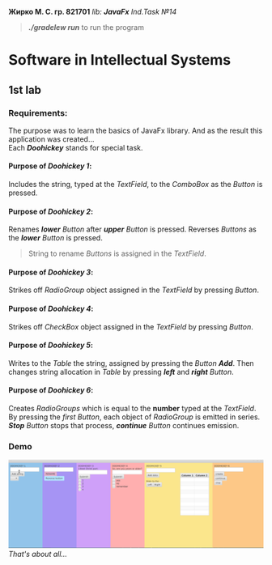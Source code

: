 **Жирко М. С. гр. 821701**
_lib: **_JavaFx_** Ind.Task №14_ 
> **_./gradelew run_** to run the program 

# Software in Intellectual Systems
## 1st lab
### Requirements:
The purpose was to learn the basics of JavaFx library. And as the result this application was created...\
Each _**Doohickey**_ stands for special task.
#### Purpose of _Doohickey 1_:
Includes the string, typed at the _TextField_, to the _ComboBox_ as the _Button_ is pressed.
#### Purpose of _Doohickey 2_:
Renames _**lower** Button_ after _**upper** Button_ is pressed. Reverses _Buttons_ as the _**lower** Button_ is pressed.
> String to rename _Buttons_ is assigned in the _TextField_.
#### Purpose of _Doohickey 3_:
Strikes off _RadioGroup_ object assigned in the _TextField_ by pressing _Button_.
#### Purpose of _Doohickey 4_:
Strikes off _CheckBox_ object assigned in the _TextField_ by pressing _Button_.
#### Purpose of _Doohickey 5_:
Writes to the _Table_ the string, assigned by pressing the _Button **Add**_. Then changes string allocation in _Table_ by pressing _**left**_ and _**right**_ _Button_.
#### Purpose of _Doohickey 6_:
Creates _RadioGroups_ which is equal to the **number** typed at the _TextField_. By pressing the _first Button_, each object of _RadioGroup_ is emitted in series. _**Stop** Button_ stops that process, _**continue** Button_ continues emission.
### Demo
![software in is 1st lab - Animated gif demo](demo/lab-1.gif)
_That's about all..._
